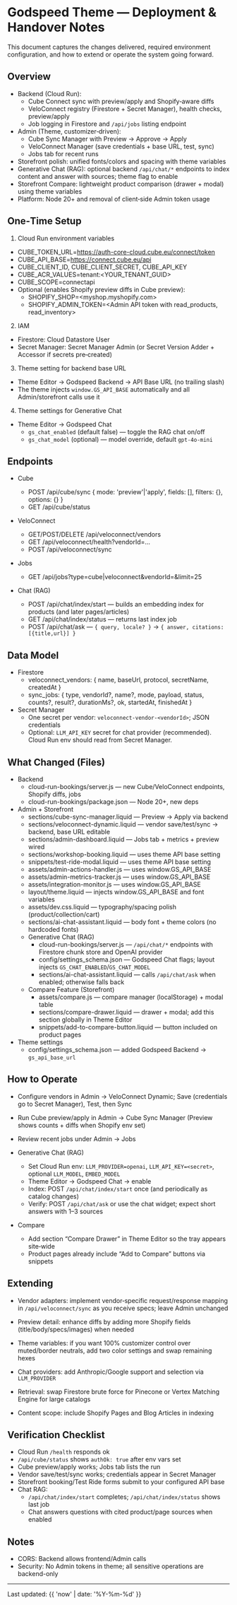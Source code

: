 # Godspeed Theme — Deployment & Handover Notes

This document captures the changes delivered, required environment configuration, and how to extend or operate the system going forward.

## Overview

- Backend (Cloud Run):
  - Cube Connect sync with preview/apply and Shopify‑aware diffs
  - VeloConnect registry (Firestore + Secret Manager), health checks, preview/apply
  - Job logging in Firestore and `/api/jobs` listing endpoint
- Admin (Theme, customizer‑driven):
  - Cube Sync Manager with Preview → Approve → Apply
  - VeloConnect Manager (save credentials + base URL, test, sync)
  - Jobs tab for recent runs
- Storefront polish: unified fonts/colors and spacing with theme variables
- Generative Chat (RAG): optional backend `/api/chat/*` endpoints to index content and answer with sources; theme flag to enable
- Storefront Compare: lightweight product comparison (drawer + modal) using theme variables
- Platform: Node 20+ and removal of client‑side Admin token usage

## One‑Time Setup

1) Cloud Run environment variables

- CUBE_TOKEN_URL=https://auth-core-cloud.cube.eu/connect/token
- CUBE_API_BASE=https://connect.cube.eu/api
- CUBE_CLIENT_ID, CUBE_CLIENT_SECRET, CUBE_API_KEY
- CUBE_ACR_VALUES=tenant:<YOUR_TENANT_GUID>
- CUBE_SCOPE=connectapi
- Optional (enables Shopify preview diffs in Cube preview):
  - SHOPIFY_SHOP=<myshop.myshopify.com>
  - SHOPIFY_ADMIN_TOKEN=<Admin API token with read_products, read_inventory>

2) IAM

- Firestore: Cloud Datastore User
- Secret Manager: Secret Manager Admin (or Secret Version Adder + Accessor if secrets pre‑created)

3) Theme setting for backend base URL

- Theme Editor → Godspeed Backend → API Base URL (no trailing slash)
- The theme injects `window.GS_API_BASE` automatically and all Admin/storefront calls use it

4) Theme settings for Generative Chat

- Theme Editor → Godspeed Chat
  - `gs_chat_enabled` (default false) — toggle the RAG chat on/off
  - `gs_chat_model` (optional) — model override, default `gpt-4o-mini`

## Endpoints

- Cube
  - POST /api/cube/sync { mode: 'preview'|'apply', fields: [], filters: {}, options: {} }
  - GET /api/cube/status
- VeloConnect
  - GET/POST/DELETE /api/veloconnect/vendors
  - GET /api/veloconnect/health?vendorId=...
  - POST /api/veloconnect/sync
- Jobs
  - GET /api/jobs?type=cube|veloconnect&vendorId=&limit=25

- Chat (RAG)
  - POST /api/chat/index/start — builds an embedding index for products (and later pages/articles)
  - GET /api/chat/index/status — returns last index job
  - POST /api/chat/ask — `{ query, locale? }` → `{ answer, citations: [{title,url}] }`

## Data Model

- Firestore
  - veloconnect_vendors: { name, baseUrl, protocol, secretName, createdAt }
  - sync_jobs: { type, vendorId?, name?, mode, payload, status, counts?, result?, durationMs?, ok, startedAt, finishedAt }
- Secret Manager
  - One secret per vendor: `veloconnect-vendor-<vendorId>`; JSON credentials
  - Optional: `LLM_API_KEY` secret for chat provider (recommended). Cloud Run env should read from Secret Manager.

## What Changed (Files)

- Backend
  - cloud-run-bookings/server.js — new Cube/VeloConnect endpoints, Shopify diffs, jobs
  - cloud-run-bookings/package.json — Node 20+, new deps
- Admin + Storefront
  - sections/cube-sync-manager.liquid — Preview → Apply via backend
  - sections/veloconnect-dynamic.liquid — vendor save/test/sync → backend, base URL editable
  - sections/admin-dashboard.liquid — Jobs tab + metrics + preview wired
  - sections/workshop-booking.liquid — uses theme API base setting
  - snippets/test-ride-modal.liquid — uses theme API base setting
  - assets/admin-actions-handler.js — uses window.GS_API_BASE
  - assets/admin-metrics-tracker.js — uses window.GS_API_BASE
  - assets/integration-monitor.js — uses window.GS_API_BASE
  - layout/theme.liquid — injects window.GS_API_BASE and font variables
  - assets/dev.css.liquid — typography/spacing polish (product/collection/cart)
  - sections/ai-chat-assistant.liquid — body font + theme colors (no hardcoded fonts)
  - Generative Chat (RAG)
    - cloud-run-bookings/server.js — `/api/chat/*` endpoints with Firestore chunk store and OpenAI provider
    - config/settings_schema.json — Godspeed Chat flags; layout injects `GS_CHAT_ENABLED`/`GS_CHAT_MODEL`
    - sections/ai-chat-assistant.liquid — calls `/api/chat/ask` when enabled; otherwise falls back
  - Compare Feature (Storefront)
    - assets/compare.js — compare manager (localStorage) + modal table
    - sections/compare-drawer.liquid — drawer + modal; add this section globally in Theme Editor
    - snippets/add-to-compare-button.liquid — button included on product pages
- Theme settings
  - config/settings_schema.json — added Godspeed Backend → `gs_api_base_url`

## How to Operate

- Configure vendors in Admin → VeloConnect Dynamic; Save (credentials go to Secret Manager), Test, then Sync
- Run Cube preview/apply in Admin → Cube Sync Manager (Preview shows counts + diffs when Shopify env set)
- Review recent jobs under Admin → Jobs

- Generative Chat (RAG)
  - Set Cloud Run env: `LLM_PROVIDER=openai`, `LLM_API_KEY=<secret>`, optional `LLM_MODEL`, `EMBED_MODEL`
  - Theme Editor → Godspeed Chat → enable
  - Index: POST `/api/chat/index/start` once (and periodically as catalog changes)
  - Verify: POST `/api/chat/ask` or use the chat widget; expect short answers with 1–3 sources

- Compare
  - Add section “Compare Drawer” in Theme Editor so the tray appears site‑wide
  - Product pages already include “Add to Compare” buttons via snippets

## Extending

- Vendor adapters: implement vendor‑specific request/response mapping in `/api/veloconnect/sync` as you receive specs; leave Admin unchanged
- Preview detail: enhance diffs by adding more Shopify fields (title/body/specs/images) when needed
- Theme variables: if you want 100% customizer control over muted/border neutrals, add two color settings and swap remaining hexes

- Chat providers: add Anthropic/Google support and selection via `LLM_PROVIDER`
- Retrieval: swap Firestore brute force for Pinecone or Vertex Matching Engine for large catalogs
- Content scope: include Shopify Pages and Blog Articles in indexing

## Verification Checklist

- Cloud Run `/health` responds ok
- `/api/cube/status` shows `authOk: true` after env vars set
- Cube preview/apply works; Jobs tab lists the run
- Vendor save/test/sync works; credentials appear in Secret Manager
- Storefront booking/Test Ride forms submit to your configured API base
- Chat RAG:
  - `/api/chat/index/start` completes; `/api/chat/index/status` shows last job
  - Chat answers questions with cited product/page sources when enabled

## Notes

- CORS: Backend allows frontend/Admin calls
- Security: No Admin tokens in theme; all sensitive operations are backend-only

---

Last updated: {{ 'now' | date: '%Y-%m-%d' }}
